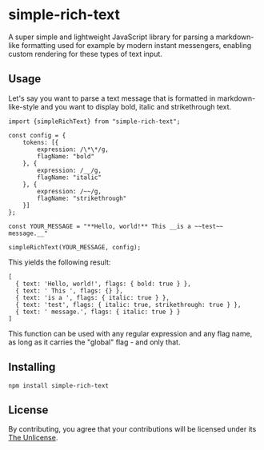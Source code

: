 # simple-rich-text

A super simple and lightweight JavaScript library for parsing a markdown-like formatting used for example by modern instant messengers, enabling custom rendering for these types of text input.

## Usage

Let's say you want to parse a text message that is formatted in markdown-like-style and you want to display bold, italic and strikethrough text.

```
import {simpleRichText} from "simple-rich-text";

const config = {
    tokens: [{
        expression: /\*\*/g,
        flagName: "bold"
    }, {
        expression: /__/g,
        flagName: "italic"
    }, {
        expression: /~~/g,
        flagName: "strikethrough"
    }]
};

const YOUR_MESSAGE = "**Hello, world!** This __is a ~~test~~ message.__"

simpleRichText(YOUR_MESSAGE, config);
```

This yields the following result:
```
[
  { text: 'Hello, world!', flags: { bold: true } },
  { text: ' This ', flags: {} },
  { text: 'is a ', flags: { italic: true } },
  { text: 'test', flags: { italic: true, strikethrough: true } },
  { text: ' message.', flags: { italic: true } }
]
```

This function can be used with any regular expression and any flag name, as long as it carries the "global" flag - and only that.

## Installing

`npm install simple-rich-text`

## License

By contributing, you agree that your contributions will be licensed under its [The Unlicense](http://unlicense.org/).
